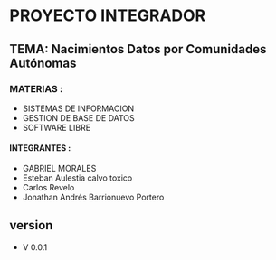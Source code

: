 # PROYECTO INTEGRADOR 
##  TEMA: Nacimientos Datos por Comunidades Autónomas
### MATERIAS :
- 	SISTEMAS DE INFORMACION 
- 	GESTION DE BASE DE DATOS 
- 	SOFTWARE LIBRE

#### INTEGRANTES :
-	GABRIEL MORALES
-	Esteban Aulestia calvo toxico
-	Carlos Revelo
-	Jonathan Andrés Barrionuevo Portero 
## version
- V 0.0.1